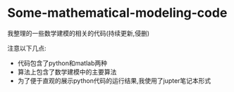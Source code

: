 # Some-mathematical-modeling-code
我整理的一些数学建模的相关的代码(持续更新,侵删)

注意以下几点:
- 代码包含了python和matlab两种
- 算法上包含了数学建模中的主要算法
- 为了便于直观的展示python代码的运行结果,我使用了jupter笔记本形式

